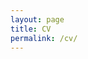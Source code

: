 ```yaml
---
layout: page
title: CV
permalink: /cv/
---
```

<link rel="stylesheet" href="/assets/css/main.css">
<object data="{{site.url}}/docs/_pdfs/Hicke_CV.pdf" width="800" height="1000" type="application/pdf"></object>
